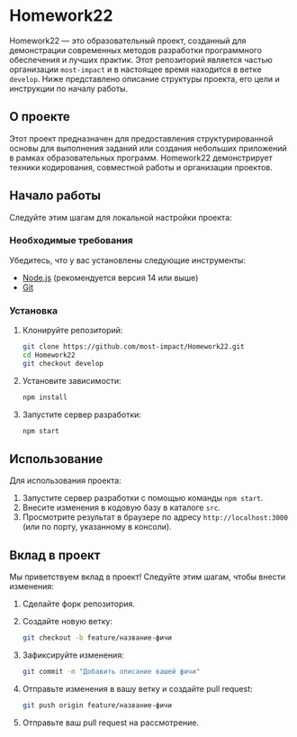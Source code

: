 # Homework22

Homework22 — это образовательный проект, созданный для демонстрации современных методов разработки программного обеспечения и лучших практик. Этот репозиторий является частью организации `most-impact` и в настоящее время находится в ветке `develop`. Ниже представлено описание структуры проекта, его цели и инструкции по началу работы.

## О проекте

Этот проект предназначен для предоставления структурированной основы для выполнения заданий или создания небольших приложений в рамках образовательных программ. Homework22 демонстрирует техники кодирования, совместной работы и организации проектов.

## Начало работы

Следуйте этим шагам для локальной настройки проекта:

### Необходимые требования

Убедитесь, что у вас установлены следующие инструменты:

- [Node.js](https://nodejs.org/) (рекомендуется версия 14 или выше)
- [Git](https://git-scm.com/)

### Установка

1. Клонируйте репозиторий:

   ```bash
   git clone https://github.com/most-impact/Homework22.git
   cd Homework22
   git checkout develop
   ```

2. Установите зависимости:

   ```bash
   npm install
   ```

3. Запустите сервер разработки:

   ```bash
   npm start
   ```

## Использование

Для использования проекта:

1. Запустите сервер разработки с помощью команды `npm start`.
2. Внесите изменения в кодовую базу в каталоге `src`.
3. Просмотрите результат в браузере по адресу `http://localhost:3000` (или по порту, указанному в консоли).

## Вклад в проект

Мы приветствуем вклад в проект! Следуйте этим шагам, чтобы внести изменения:

1. Сделайте форк репозитория.
2. Создайте новую ветку:

   ```bash
   git checkout -b feature/название-фичи
   ```

3. Зафиксируйте изменения:

   ```bash
   git commit -m "Добавить описание вашей фичи"
   ```

4. Отправьте изменения в вашу ветку и создайте pull request:

   ```bash
   git push origin feature/название-фичи
   ```

5. Отправьте ваш pull request на рассмотрение.

